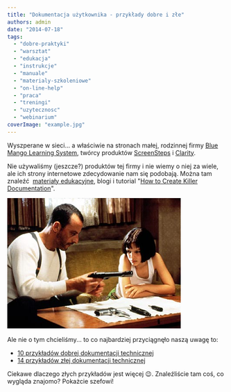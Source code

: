 ```yaml
---
title: "Dokumentacja użytkownika - przykłady dobre i złe"
authors: admin
date: "2014-07-18"
tags:
  - "dobre-praktyki"
  - "warsztat"
  - "edukacja"
  - "instrukcje"
  - "manuale"
  - "materialy-szkoleniowe"
  - "on-line-help"
  - "praca"
  - "treningi"
  - "uzytecznosc"
  - "webinarium"
coverImage: "example.jpg"
---
```


Wyszperane w sieci... a właściwie na stronach małej, rodzinnej firmy
[Blue Mango Learning System](http://www.bluemangolearning.com/), twórcy
produktów [ScreenSteps](http://www.screensteps.com/) i
[Clarity](http://www.clarify-it.com/).

Nie używaliśmy (jeszcze?) produktów tej firmy i nie wiemy o niej za wiele, ale
ich strony internetowe zdecydowanie nam się podobają. Można tam znaleźć
 [materiały edukacyjne](http://www.screensteps.com/learning-resources), blogi i
tutorial
"[How to Create Killer Documentation](http://docs.bluemangolearning.com/m/docs-that-rock)".

[![killer_documentation](images/killer_documentation.jpg)](http://techwriter.pl/wp-content/uploads/2014/06/killer_documentation.jpg)

Ale nie o tym chcieliśmy... to co najbardziej przyciągnęło naszą uwagę to:

- [10 przykładów dobrej dokumentacji technicznej](http://sf.screensteps.com/10-examples-of-great-end-user-documentation)
- [14 przykładów złej dokumentacji technicznej](http://sf.screensteps.com/14-examples-of-bad-documentation)

Ciekawe dlaczego złych przykładów jest więcej 😉. Znaleźliście tam coś, co
wygląda znajomo? Pokażcie szefowi!
